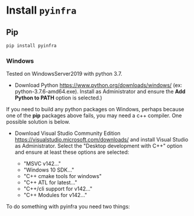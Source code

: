 # Install `pyinfra`

## Pip

```sh
pip install pyinfra
```

### Windows

Tested on WindowsServer2019 with python 3.7.

+ Download Python https://www.python.org/downloads/windows/
  (ex: python-3.7.6-amd64.exe). Install as Administrator and
  ensure the **Add Python to PATH** option is selected.)

If you need to build any python packages on Windows, perhaps because one of the **pip** packages above fails, you may need a c++ compiler. One possible solution is below.

+ Download Visual Studio Community Edition https://visualstudio.microsoft.com/downloads/ and
  install Visual Studio as Administrator. Select the "Desktop development with C++" option and
  ensure at least these options are selected:

    + "MSVC v142..."
    + "Windows 10 SDK..."
    + "C++ cmake tools for windows"
    + "C++ ATL for latest..."
    + "C++/cli support for v142..."
    + "C++ Modules for v142..."


To do something with pyinfra you need two things:
